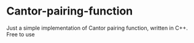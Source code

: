 # Cantor-pairing-function
Just a simple implementation of Cantor pairing function, written in C++.
Free to use
